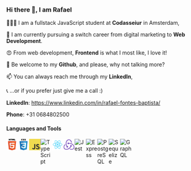 ### Hi there 👋, I am Rafael

👨🏻‍💻 I am a fullstack JavaScript student at **Codasseiur** in Amsterdam,

🔄  I am currently pursuing a switch career from digital marketing to **Web Development**. 
    
😍  From web development, **Frontend** is what I most like, I love it!
    
💬  Be welcome to my **Github**, and please, why not talking more?

📫  You can always reach me through my **LinkedIn**, 

📞  ...or if you prefer just give me a call :)

**LinkedIn**: https://www.linkedin.com/in/rafael-fontes-baptista/

**Phone**: +31 0684802500
    


#### Languages and Tools

<p><a href="https://developer.mozilla.org/en-US/docs/Web/Guide/HTML/HTML5" rel="nofollow"> <img align="left" alt="HTML5" title="HTML5" width="30px" src="https://raw.githubusercontent.com/github/explore/80688e429a7d4ef2fca1e82350fe8e3517d3494d/topics/html/html.png" style="max-width:100%;"> </a></p>
<p><a href="https://developer.mozilla.org/en-US/docs/Web/CSS" rel="nofollow"> <img align="left" alt="CSS3" title="CSS3" width="30px" src="https://raw.githubusercontent.com/github/explore/80688e429a7d4ef2fca1e82350fe8e3517d3494d/topics/css/css.png" style="max-width:100%;"> </a></p>
<p><a href="https://developer.mozilla.org/en-US/docs/Web/JavaScript" rel="nofollow"> <img align="left" alt="JavaScript" title="JavaScript" width="30px" src="https://raw.githubusercontent.com/github/explore/80688e429a7d4ef2fca1e82350fe8e3517d3494d/topics/javascript/javascript.png" style="max-width:100%;"> </a></p>
<p><a href="https://www.typescriptlang.org/" rel="nofollow"> <img align="left" alt="TypeScript" title="TypeScript" width="30px" src="https://camo.githubusercontent.com/9255dba4a9ad5a906afd63a77b2d3498cbd7fa527008a417968683f5e8e545b2/68747470733a2f2f75706c6f61642e77696b696d656469612e6f72672f77696b6970656469612f636f6d6d6f6e732f7468756d622f342f34632f547970657363726970745f6c6f676f5f323032302e7376672f3132303070782d547970657363726970745f6c6f676f5f323032302e7376672e706e67" data-canonical-src="https://upload.wikimedia.org/wikipedia/commons/thumb/4/4c/Typescript_logo_2020.svg/1200px-Typescript_logo_2020.svg.png" style="max-width:100%;"> </a></p>
<p><a href="https://reactjs.org/" rel="nofollow"> <img align="left" alt="React" title="React" width="30px" src="https://raw.githubusercontent.com/github/explore/80688e429a7d4ef2fca1e82350fe8e3517d3494d/topics/react/react.png" style="max-width:100%;"> </a></p>
<p><a href="https://redux.js.org" rel="nofollow"> <img align="left" alt="Redux" title="Redux" width="30px" src="https://raw.githubusercontent.com/github/explore/80688e429a7d4ef2fca1e82350fe8e3517d3494d/topics/redux/redux.png" style="max-width:100%;"> </a></p>
<p><a href="https://jestjs.io" rel="nofollow"> <img align="left" alt="Jest" title="Jest" width="30px" src="https://camo.githubusercontent.com/ce0a32825268b09cd5e0fc7c2a09c587a708491427cb794cade8f1866f7284c6/68747470733a2f2f7777772e766563746f726c6f676f2e7a6f6e652f6c6f676f732f6a6573746a73696f2f6a6573746a73696f2d69636f6e2e737667" data-canonical-src="https://www.vectorlogo.zone/logos/jestjsio/jestjsio-icon.svg" style="max-width:100%;"> </a></p>
<p><a href="https://expressjs.com/" rel="nofollow"> <img align="left" alt="Express" title="Express" width="30px" src="https://avatars1.githubusercontent.com/u/5658226?s=200&amp;v=4" style="max-width:100%;"> </a></p>
<p><a href="https://www.postgresql.org/" rel="nofollow"> <img align="left" alt="PostgreSQL" title="PostgreSQL" width="30px" src="https://camo.githubusercontent.com/3399b62a8e3af0ce073c67fa9db01e39ccfb6ed3a4a3ebeabc54af110bf6b093/68747470733a2f2f7777772e706f737467726573716c2e6f72672f6d656469612f696d672f61626f75742f70726573732f656c657068616e742e706e67" data-canonical-src="https://www.postgresql.org/media/img/about/press/elephant.png" style="max-width:100%;"> </a></p>
<p><a href="https://sequelize.org/" rel="nofollow"> <img align="left" alt="Sequelize" title="Sequelize" width="30px" src="https://avatars1.githubusercontent.com/u/3591786?s=200&amp;v=4" style="max-width:100%;"> </a></p>
<p><a href="https://graphql.org/" rel="nofollow"><img src="https://camo.githubusercontent.com/fa5be1375cd5f950e889c5b5873de90fff7cd74514fdeef2ddd68171cc5494d9/68747470733a2f2f696d672e69636f6e73382e636f6d2f636f6c6f722f34382f3030303030302f6772617068716c2e706e67" align="left" width="30px" alt="GraphQL" data-canonical-src="https://img.icons8.com/color/48/000000/graphql.png" style="max-width:100%;"></a></p>

<!--
**Rafael-Fontes-Baptista/Rafael-Fontes-Baptista** is a ✨ _special_ ✨ repository because its `README.md` (this file) appears on your GitHub profile.

Here are some ideas to get you started:

- 🔭 I’m currently working on ...
- 🌱 I’m currently learning ...
- 👯 I’m looking to collaborate on ...
- 🤔 I’m looking for help with ...
- 💬 Ask me about ...
- 📫 How to reach me: ...
- 😄 Pronouns: ...
- ⚡ Fun fact: ...
-->
